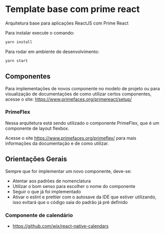 # Template base com prime react
Arquitetura base para aplicações ReactJS com Prime React

Para instalar execute o comando:
```bash
yarn install
```

Para rodar em ambiente de desenvolvimento:
```bash
yarn start
```
## Componentes
Para implementações de novos componente no modelo de projeto ou para visualização de documentações de como utilizar certos componentes, acesse o site: https://www.primefaces.org/primereact/setup/

### PrimeFlex
Nessa arquitetura está sendo utilizado o componente PrimeFlex, que é um componente de layout flexbox.

Acesse o site https://www.primefaces.org/primeflex/ para mais informações da documentação e de como utilizar.

## Orientações Gerais
Sempre que for implementar um novo componente, deve-se:
- Atentar aos padrões de nomenclatura
- Utilizar o bom senso para escolher o nome do componente
- Seguir o que já foi implementado
- Ativar o eslint e prettier com o autosave da IDE que estiver utilizando, isso evitará que o código saia do padrão já pré definido

### Componente de calendário
- https://github.com/wix/react-native-calendars